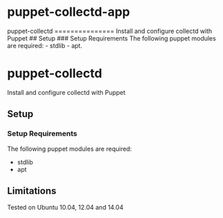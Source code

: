 # puppet-collectd-app
puppet-collectd ===============  Install and configure collectd with Puppet  ## Setup  ### Setup Requirements  The following puppet modules are required:  - stdlib - apt.


puppet-collectd
===============

Install and configure collectd with Puppet

## Setup

### Setup Requirements

The following puppet modules are required:

- stdlib
- apt

## Limitations

Tested on Ubuntu 10.04, 12.04 and 14.04
